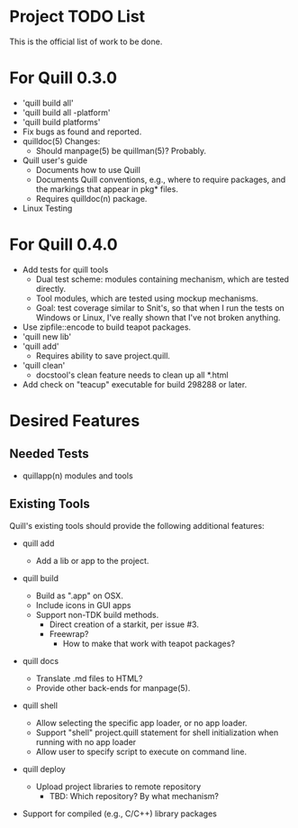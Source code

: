 # Project TODO List

This is the official list of work to be done.

# For Quill 0.3.0

* 'quill build all'
* 'quill build all -platform'
* 'quill build platforms'
* Fix bugs as found and reported.
* quilldoc(5) Changes:
  * Should manpage(5) be quillman(5)?  Probably.
* Quill user's guide
  * Documents how to use Quill
  * Documents Quill conventions, e.g., where to require packages, and the
    markings that appear in pkg* files.
  * Requires quilldoc(n) package.
* Linux Testing

# For Quill 0.4.0

* Add tests for quill tools
  * Dual test scheme: modules containing mechanism, which are tested
    directly.
  * Tool modules, which are tested using mockup mechanisms.
  * Goal: test coverage similar to Snit's, so that when I run the tests
    on Windows or Linux, I've really shown that I've not broken anything.
* Use zipfile::encode to build teapot packages.
* 'quill new lib'
* 'quill add'
  * Requires ability to save project.quill.
* 'quill clean'
  * docstool's clean feature needs to clean up all *.html
* Add check on "teacup" executable for build 298288 or later.

# Desired Features

## Needed Tests

* quillapp(n) modules and tools

## Existing Tools

Quill's existing tools should provide the following additional features:

* quill add
  * Add a lib or app to the project.

* quill build
  * Build as ".app" on OSX.
  * Include icons in GUI apps
  * Support non-TDK build methods.
    * Direct creation of a starkit, per issue #3.
    * Freewrap?
      * How to make that work with teapot packages?

* quill docs
  * Translate .md files to HTML?
  * Provide other back-ends for manpage(5).

* quill shell
  * Allow selecting the specific app loader, or no app loader.
  * Support "shell" project.quill statement for shell initialization
    when running with no app loader
  * Allow user to specify script to execute on command line.

* quill deploy
  * Upload project libraries to remote repository
    * TBD: Which repository?  By what mechanism?

* Support for compiled (e.g., C/C++) library packages


